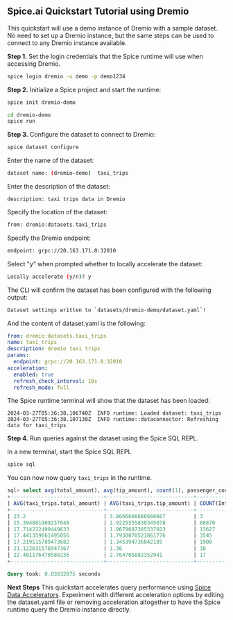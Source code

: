 
## Spice.ai Quickstart Tutorial using Dremio

This quickstart will use a demo instance of Dremio with a sample dataset.  No need to set up a Dremio instance, but the same steps can be used to connect to any Dremio instance available. 

**Step 1.** Set the login credentials that the Spice runtime will use when accessing Dremio.

```bash
spice login dremio -u demo -p demo1234
```

**Step 2.** Initialize a Spice project and start the runtime:

```bash
spice init dremio-demo
```

```bash
cd dremio-demo
spice run
```

**Step 3.** Configure the dataset to connect to Dremio:

```bash
spice dataset configure
```

Enter the name of the dataset:

```bash
dataset name: (dremio-demo)  taxi_trips
```

Enter the description of the dataset:

```
description: taxi trips data in Dremio
```

Specify the location of the dataset:

```bash
from: dremio:datasets.taxi_trips
```

Specify the Dremio endpoint:

```bash
endpoint: grpc://20.163.171.8:32010
```

Select "y" when prompted whether to locally accelerate the dataset:

```bash
Locally accelerate (y/n)? y
```

The CLI will confirm the dataset has been configured with the following output:

```bash
Dataset settings written to `datasets/dremio-demo/dataset.yaml`!
```

And the content of dataset.yaml is the following:

```yaml
from: dremio:datasets.taxi_trips
name: taxi_trips
description: dremio taxi trips
params:
  endpoint: grpc://20.163.171.8:32010
acceleration:
  enabled: true
  refresh_check_interval: 10s
  refresh_mode: full
```

The Spice runtime terminal will show that the dataset has been loaded:

```
2024-03-27T05:36:38.106740Z  INFO runtime: Loaded dataset: taxi_trips
2024-03-27T05:36:38.107138Z  INFO runtime::dataconnector: Refreshing data for taxi_trips
```

**Step 4.** Run queries against the dataset using the Spice SQL REPL.

In a new terminal, start the Spice SQL REPL

```bash
spice sql
```

You can now now query `taxi_trips` in the runtime.

```sql
sql> select avg(total_amount), avg(tip_amount), count(1), passenger_count from taxi_trips group by passenger_count order by passenger_count asc;
+------------------------------+----------------------------+-----------------+-----------------+
| AVG(taxi_trips.total_amount) | AVG(taxi_trips.tip_amount) | COUNT(Int64(1)) | passenger_count |
+------------------------------+----------------------------+-----------------+-----------------+
| 23.2                         | 3.8666666666666667         | 3               | 0               |
| 15.394881909237048           | 1.9225555830345078         | 80870           | 1               |
| 17.714222499449633           | 1.9679687385337923         | 13627           | 2               |
| 17.441359661495056           | 1.7930070521861776         | 3545            | 3               |
| 17.219515789473682           | 1.345394736842105          | 1900            | 4               |
| 21.122631578947367           | 1.36                       | 38              | 5               |
| 22.401176470588236           | 2.764705882352941          | 17              | 6               |
+------------------------------+----------------------------+-----------------+-----------------+

Query took: 0.03832875 seconds
```

**Next Steps**
This quickstart accelerates query performance using [Spice Data Accelerators](https://docs.spiceai.org/data-accelerators).  Experiment with different acceleration options by editing the dataset.yaml file or removing acceleration altogether to have the Spice runtime query the Dremio instance directly.